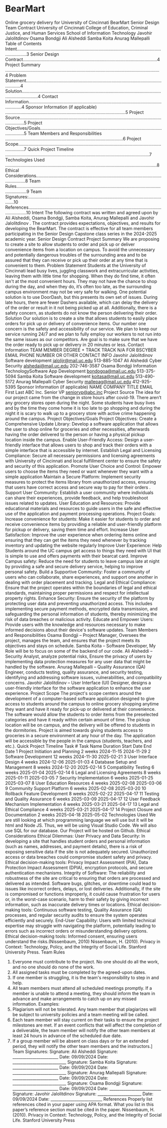 # BearMart
Online grocery delivery for University of Cincinnati
BearMart
Senior Design Team Contract
University of Cincinnati
College of Education, Criminal Justice, and Human Services
School of Information Technology
Javohir Jalolitdinov
Osama Bondgji
Ali Alsheddi
Samba Koita
Anurag Mallepalli
Table of Contents
Intent....................................................................................................................................3
Senior Design Contract...........................................................................................................4
Project Summary ...........................................................................................................................4
Problem Statement........................................................................................................................4
Solution.........................................................................................................................................4
Contact Information.......................................................................................................................4
Sponsor Information (if applicable) ................................................................................................5
Project Source................................................................................................................................5
Project Objectives/Goals................................................................................................................5
Team Members and Responsibilities ..............................................................................................6
Project Scope.................................................................................................................................7
Quick Project Timeline ...................................................................................................................7
Technologies Used .........................................................................................................................8
Ethical Considerations....................................................................................................................8
Team Rules....................................................................................................................................9
Team Signatures:.................................................................................................................10
References...........................................................................................................................10
Intent
The following contract was written and agreed upon by Ali Alsheddi, Osama Bondgji, Samba
Koita, Anurag Mallepalli and Javohir Jalolitdinov . The contract provides expectations,
objectives, and results for developing the BearMart. The contract is effective for all team
members participating in the Senior Design Capstone class series in the 2024-2025 academic
year.
Senior Design Contract
Project Summary
We are proposing to create a site to allow students to order and pick up or deliver convenience
items from a location on campus. To avoid the unnecessary and potentially dangerous troubles
of the surrounding area and to be assured that they can receive or pick up their order at any
time that is convenient to them.
Problem Statement
Students at the University of Cincinnati lead busy lives, juggling classwork and extracurricular
activities, leaving them with little time for shopping. When they do find time, it often isn't at
the most convenient hours. They may not have the chance to shop during the day, and when
they do, it’s often too late, as the surrounding campus environment may not be very safe for
walking. One potential solution is to use DoorDash, but this presents its own set of issues.
During late hours, there are fewer Dashers available, which can delay the delivery of the order
or result in it not being picked up at all. Additionally, there is a safety concern, as students do
not know the person delivering their order.
Solution
Our solution is to create a site that allows students to easily place orders for pick up or delivery
of convenience items. Our number one concern is the safety and accessibility of our service. We
plan to keep our service running 24/7 and we plan to fully employ our workers to not run into
the same issues as our competitors. Are goal is to make sure that we have the order ready to
pick up or delivery in 20 minutes or less.
Contact Information
TEAM MEMBER DEGREE + TRACK
TRACK N/A FOR
BSCYBER
EMAIL PHONE NUMBER OR
OTHER CONTACT INFO
Javohir Jalolitdinov Software
development
jalolijr@mail.uc.edu 513-885-1047
Ali Alsheddi Cyber Security alshedai@mail.uc.edu 202-746-3587
Osama Bondgji Information
TechnologySoftware App
Development
bondogoa@mail.uc.edu 513-375-5094
Samba Koita Software
development
koitasa@mail.uc.edu 513-490-5172
Anurag Mallepalli Cyber Security mallepag@mail.uc.edu 412-925-5395
Sponsor Information (if applicable)
NAME COMPANY TITLE EMAIL
First Last ABC Inc. Senior VP seniorvp@abc.inc
Project Source
The idea for our project came from the change in store hours after covid-19. There aren’t any
grocery stores open during the night. Some students have busy lives and by the time they come
home it is too late to go shopping and during the night it is scary to walk up to a grocery store
with active crime happening around the campus.
Project Objectives/Goals
Project Objectives:
Create a Comprehensive Update Library:
Develop a software application that allows the user to shop online for groceries and other
necessities, afterwards having the order delivered to the person or having a physical pickup
location inside the campus.
Enable User-Friendly Access:
Design a user-friendly interface that allows users to shop and track their orders with a simple
interface that is accessible by internet.
Establish Legal and Licensing Compliance:
Secure all necessary permissions and licensing agreements with University of Cincinnati and
local fulfillment center to ensure the safety and security of this application.
Promote User Choice and Control:
Empower users to choose the items they need or want whenever they want with a simple
application
Maintain a Secure Platform:
Implement security measures to protect the items library from unauthorized access, ensuring
that users have correct access and secure way to pay for their orders .
Support User Community:
Establish a user community where individuals can share their experiences, provide feedback,
and help troubleshoot issues related to updates.
User Education and Resources:
Provide educational materials and resources to guide users in the safe and effective use of the
application and payment processing operations.
Project Goals:
Increase convenience for students:
Make it easier for students to order and receive convenience items by providing a reliable and
user-friendly platform for pickup or delivery, saving them time and effort.
Increase User Satisfaction:
Improve the user experience when ordering items online and ensuring that they can get the
items they need whenever by tracking inventory and updating the website regularly
Improve User Experience:
Help Students around the UC campus get access to things they need with UI that is simple to use
and offers payments with their bearcat card.
Improve Campus safety:
Reduce the need for students to leave campus late at night by providing a safe and secure
delivery service, helping to improve personal safety.
Build a Supportive Community:
Foster a community of users who can collaborate, share experiences, and support one another
in dealing with order placement and tracking.
Legal and Ethical Compliance:
Ensure that the project operates within the boundaries of legal and ethical standards,
maintaining proper permissions and respect for intellectual property rights.
Enhance Security:
Ensure the security of the platform by protecting user data and preventing unauthorized access.
This includes implementing secure payment methods, encrypted data transmission, and
safeguarding the personal information of students, thereby minimizing the risk of data breaches
or malicious activity.
Educate and Empower Users:
Provide users with the knowledge and resources necessary to make informed decisions about
their device's software updates.
Team Members and Responsibilities
Osama Bondgji – Project Manager, Oversees the project, manages the team, and ensures that
the project meets its objectives and stays on schedule.
Samba Koita – Software Developer, My Role will be to focus on some of the backend of our
code.
Ali Alsheddi – Security Analyst, analyze potential risks, Ensure the privacy of users by
implementing data protection measures for any user data that might be handled by the
software.
Anurag Mallepalli – Quality Assurance (QA) Engineer, conducts testing, quality assurance, and
security testing, identifying and addressing software issues, vulnerabilities, and compatibility
concerns.
Javohir Jalolitdinov – User Interface (UI) Designer, designs a user-friendly interface for the
software application to enhance the user experience.
Project Scope
The project's scope centers around the development of a computer-based software application
designed to give access to students around the campus to online grocery shopping anytime they
want and have it ready for pick-up or delivered at their convenience. The software would allow
the students to order items from the preselected categories and have it ready within certain
amount of time. The pickup location will be on campus, and the delivery will be offered to
students in the dormitories. Project is aimed towards giving students access to groceries in a
secure environment at any hour of the day. The application will be accessible by the people in
the campus (students, teachers, and etc.).
Quick Project Timeline
Task # Task Name Duration Start Date End Date
1 Project Initiation
and Planning
2 weeks 2024-11-15 2024-11-29
2 Software
Development
12 weeks 2024-11-30 2025-02-21
3 User Interface
Design
4 weeks 2024-12-06 2025-01-03
4 Database Setup
and
Management
8 weeks 2024-12-20 2025-02-14
5 Compatibility
Testing
6 weeks 2025-01-04 2025-02-14
6 Legal and
Licensing
Agreements
8 weeks 2025-01-11 2025-03-05
7 Security
Implementation
6 weeks 2025-01-25 2025-03-07
8 User Education
Resources
4 weeks 2025-02-08 2025-03-06
9 Community
Support
Platform
6 weeks 2025-02-08 2025-03-20
10 Rollback Feature
Development
8 weeks 2025-02-22 2025-04-17
11 Testing and
Quality
Assurance
6 weeks 2025-03-09 2025-04-17
12 User Feedback
Mechanism
Implementation
4 weeks 2025-03-21 2025-04-17
13 Legal and Ethical
Compliance
4 weeks 2025-03-21 2025-04-17
14 Project Closure
and
Documentation
2 weeks 2025-04-18 2025-05-02
Technologies Used
We are still looking at which programming language we will use but it will be html and Node JS.
Thus, we will be using Visual Studio Code. We will also use SQL for our database. Our Project will
be hosted on Github.
Ethical Considerations
Ethical Dilemmas:
User Privacy and Data Security:
In developing a site that handles student orders and personal information (such as names,
addresses, and payment details), there is a risk of exposing sensitive data if the site is not
adequately secured. Unauthorized access or data breaches could compromise student safety
and privacy.
Ethical decision-making tools: Privacy Impact Assessment (PIA), Data Protection Impact
Assessment (DPIA), encryption protocols, and secure authentication mechanisms.
Integrity of Software:
The reliability and robustness of the site are critical to ensuring that orders are processed and
delivered as intended. Software bugs, glitches, or downtime could lead to issues like incorrect
orders, delays, or lost deliveries. Additionally, if the site is compromised or functions improperly,
it could cause frustration for users or, in the worst-case scenario, harm to their safety by giving
incorrect information, such as inaccurate delivery times or locations.
Ethical decision-making tools: Continuous software testing, Quality Assurance (QA) processes,
and regular security audits to ensure the system operates efficiently and securely.
End-User Capability:
Users with limited technical expertise may struggle with navigating the platform, potentially
leading to errors such as incorrect orders or misunderstanding delivery options.
Ethical decision-making tools: Informed consent, ensuring users understand the
risks.(Nissenbaum, 2010)
Nissenbaum, H. (2010). Privacy in Context: Technology, Policy, and the Integrity of Social Life.
Stanford University Press.
Team Rules
1. Everyone must contribute to the project. No one should do all the work, and no one
should do none of the work.
2. All assigned tasks must be completed by the agreed-upon dates.
3. If one member is struggling, it is the team's responsibility to step in and help.
4. All team members must attend all scheduled meetings promptly. If a member is unable to
attend a meeting, they should inform the team in advance and make arrangements to
catch up on any missed information.
Examples:
1. Plagiarism will not be tolerated. Any team member that plagiarizes will be subject to
university policies and a team meeting will be called.
2. Each team member will stay current on their tasks to ensure the project milestones are
met. If an event conflicts that will affect the completion of a deliverable, the team
member will notify the other team members at least 24 hours in advance of the
scheduled due date.
3. If a group member will be absent on class days or for an extended period, they will notify
the other team members and the instructors.]
Team Signatures:
Signature: Ali Alsheddi Signature: _______________________
Date: 09/09/2024 Date: ___________________________
Signature: Samba Koita Signature: _______________________
Date: 09/09/2024 Date: ___________________________
Signature: Anurag Mallepalli Signature: _______________________
Date: 09/09/2024 Date: ___________________________
Signature: Osama Bondgji Signature: _______________________
Date: 09/09/2024 Date: __________________________
Signature: Javohir Jalolitdinov
 Signature: ______________________
Date: 09/09/2024 Date: __________________________
References
Properly list references cited in your paper using APA format. What you list in this paper’s
reference section must be cited in the paper.
Nissenbaum, H. (2010). Privacy in Context: Technology, Policy, and the Integrity of Social Life.
Stanford University Press
